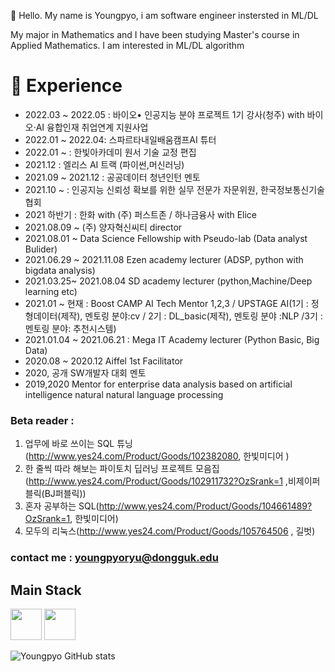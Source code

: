 👋 Hello. My name is Youngpyo, i am software engineer instersted in ML/DL

My major in Mathematics and I have been studying Master's course in Applied Mathematics.
I am interested in ML/DL algorithm



# :pig_nose: Experience
- 2022.03 ~ 2022.05 : 바이오• 인공지능 분야 프로젝트 1기 강사(청주) with 바이오·AI 융합인재 취업연계 지원사업
- 2022.01 ~ 2022.04: 스파르타내일배움캠프AI 튜터
- 2022.01 ~ : 한빛아카데미 원서 기술 교정 편집
- 2021.12 : 엘리스 AI 트랙 (파이썬,머신러닝)
- 2021.09 ~ 2021.12 : 공공데이터 청년인턴 멘토
- 2021.10 ~  :  인공지능 신뢰성 확보를 위한 실무 전문가 자문위원, 한국정보통신기술협회
- 2021 하반기 : 한화 with (주) 퍼스트존 / 하나금융사 with Elice
- 2021.08.09 ~ (주) 양자혁신씨티 director
- 2021.08.01 ~ Data Science Fellowship with Pseudo-lab (Data analyst Bulider)
- 2021.06.29 ~ 2021.11.08 Ezen academy lecturer (ADSP, python with bigdata analysis)
- 2021.03.25~ 2021.08.04 SD academy lecturer (python,Machine/Deep learning etc)
- 2021.01 ~ 현재 : Boost CAMP AI Tech Mentor 1,2,3 / UPSTAGE AI(1기 : 정형데이터(제작), 멘토링 분야:cv / 2기 : DL_basic(제작),  멘토링 분야 :NLP /3기 : 멘토링 분야: 추천시스템)
- 2021.01.04 ~ 2021.06.21 : Mega IT Academy lecturer (Python Basic, Big Data)
- 2020.08 ~ 2020.12 Aiffel 1st Facilitator
- 2020, 공개 SW개발자 대회 멘토
- 2019,2020 Mentor for enterprise data analysis based on artificial intelligence natural natural language processing

### Beta reader : 
1. 업무에 바로 쓰이는 SQL 튜닝(http://www.yes24.com/Product/Goods/102382080, 한빛미디어 )
2. 한 줄씩 따라 해보는 파이토치 딥러닝 프로젝트 모음집(http://www.yes24.com/Product/Goods/102911732?OzSrank=1 ,비제이퍼블릭(BJ퍼블릭))
3. 혼자 공부하는 SQL(http://www.yes24.com/Product/Goods/104661489?OzSrank=1, 한빛미디어)
4. 모두의 리눅스(http://www.yes24.com/Product/Goods/105764506 , 길벗)


### contact me : youngpyoryu@dongguk.edu 

## Main Stack

<image src = "https://user-images.githubusercontent.com/29730449/107788544-e08eb100-6d93-11eb-8976-7c452760642b.png" height = "50"> <image src = "https://user-images.githubusercontent.com/29730449/107788572-e8e6ec00-6d93-11eb-80b6-1d4f109fa82d.png" height = "50">



<!--
**Youngpyoryu/Youngpyoryu** is a ✨ _special_ ✨ repository because its `README.md` (this file) appears on your GitHub profile.



Here are some ideas to get you started:

- 🔭 I’m currently working on ...
- 🌱 I’m currently learning ...
- 👯 I’m looking to collaborate on ...
- 🤔 I’m looking for help with ...
- 💬 Ask me about ...
- 📫 How to reach me: ...
- 😄 Pronouns: ...
- ⚡ Fun fact: ...
-->


![Youngpyo GitHub stats](https://github-readme-stats.vercel.app/api?username=Youngpyoryu&show_icons=true&theme=radical)
